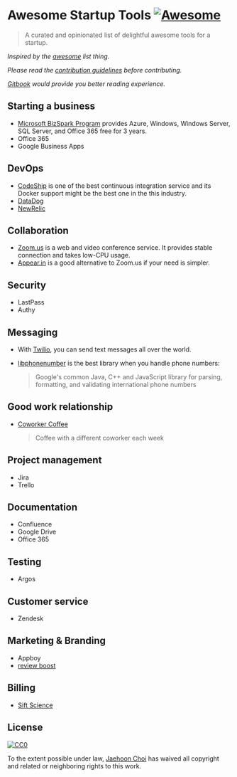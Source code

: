 # Awesome Startup Tools [![Awesome](https://cdn.rawgit.com/sindresorhus/awesome/d7305f38d29fed78fa85652e3a63e154dd8e8829/media/badge.svg)](https://github.com/sindresorhus/awesome)

> A curated and opinionated list of delightful awesome tools for a startup.

*Inspired by the [awesome](https://github.com/sindresorhus/awesome) list thing.*

*Please read the [contribution guidelines](contributing.md) before contributing.*

*[Gitbook](https://andromedarabbit.gitbooks.io/awesome-startup-tools/content/) would provide you better reading experience.*

## Starting a business

* [Microsoft BizSpark Program](https://www.microsoft.com/bizspark) provides Azure, Windows, Windows Server, SQL Server, and Office 365 free for 3 years. 
* Office 365
* Google Business Apps

## DevOps

* [CodeShip](more_in_depth/codeship.md) is one of the best continuous integration service and its Docker support might be the best one in the this industry.
* [DataDog](http://datadoghq.com/)
* [NewRelic](https://newrelic.com)

## Collaboration

* [Zoom.us](more_in_depth/video_conference_tool_comparision.md) is a web and video conference service. It provides stable connection and takes low-CPU usage.
* [Appear.in](more_in_depth/video_conference_tool_comparision.md) is a good alternative to Zoom.us if your need is simpler.

## Security

* LastPass
* Authy

## Messaging

* With [Twilio](more_in_depth/twilio.md), you can send text messages all over the world. 
* [libphonenumber](https://github.com/googlei18n/libphonenumber) is the best library when you handle phone numbers: 

  > Google's common Java, C++ and JavaScript library for parsing, formatting, and validating international phone numbers

## Good work relationship

* [Coworker Coffee](http://coworkercoffee.com/) 
  > Coffee with a different coworker each week

## Project management

* Jira
* Trello

## Documentation

* Confluence
* Google Drive
* Office 365

## Testing

* Argos

## Customer service

* Zendesk

## Marketing & Branding

* Appboy
* [review boost](http://www.reviewboost.com/)

## Billing

* [Sift Science](https://siftscience.com/)

## License

[![CC0](http://mirrors.creativecommons.org/presskit/buttons/88x31/svg/cc-zero.svg)](https://creativecommons.org/publicdomain/zero/1.0/)

To the extent possible under law, [Jaehoon Choi](https://github.com/andromedarabbit) has waived all copyright and related or neighboring rights to this work.
